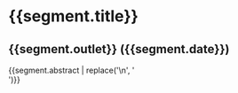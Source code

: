 # {{segment.title}}
## {{segment.outlet}} ({{segment.date}})

{{segment.abstract | replace('\n', '<br>')}}
